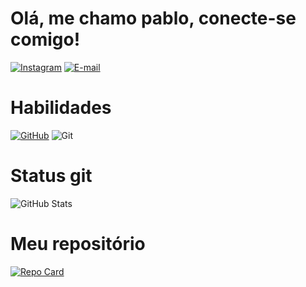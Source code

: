# Olá, me chamo pablo, conecte-se comigo!
[![Instagram](https://img.shields.io/badge/-Instagram-%23E4405F?style=for-the-badge&logo=instagram&logoColor=white)](https://www.instagram.com/pablin_bandeira/)
[![E-mail](https://img.shields.io/badge/-Email-000?style=for-the-badge&logo=microsoft-outlook&logoColor=007BFF)](mailto:pdasilvabandeira@gmail.com)

# Habilidades
[![GitHub](https://img.shields.io/badge/GitHub-100000?style=for-the-badge&logo=github&logoColor=white)](https://github.com/Pab1in)
![Git](https://img.shields.io/badge/GIT-E44C30?style=for-the-badge&logo=git&logoColor=white)

# Status git
![GitHub Stats](https://github-readme-stats.vercel.app/api?username=Pab1in&theme=transparent&bg_color=000&border_color=30A3DC&show_icons=true&icon_color=30A3DC&title_color=E94D5F&text_color=FFF)

# Meu repositório
[![Repo Card](https://github-readme-stats.vercel.app/api/pin/?username=Pab1in&repo=dio-lab-open-source&bg_color=000&border_color=30A3DC&show_icons=true&icon_color=30A3DC&title_color=E94D5F&text_color=FFF)](https://github.com/Pab1in/dio-lab-open-source)



